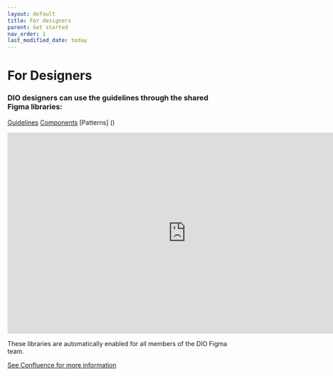 ```yaml
---
layout: default
title: For designers
parent: Get started
nav_order: 1
last_modified_date: today
---
```


# For Designers

### DIO designers can use the guidelines through the shared Figma libraries:

[Guidelines](https://www.figma.com/community/file/1017498172213426713/DIO-Design-System---Guidelines)
[Components](https://www.figma.com/community/file/1010702602047869649/DIO-Design-System---Components)
[Patterns] ()

<div>
<iframe style="border: 1px solid rgba(0, 0, 0, 0.1);" width="800" height="450" src="https://www.figma.com/embed?embed_host=share&url=https%3A%2F%2Fwww.figma.com%2Ffile%2F3pb2IK8s2QUqWieH79KdN7%2FDIO-DS---Components%3Fnode-id%3D254%253A253" allowfullscreen></iframe>
</div>

These libraries are automatically enabled for all members of the DIO Figma team.

[See Confluence for more information](https://goa-dio.atlassian.net/wiki/spaces/DIO/pages/2079555810/Using+the+Design+System+in+Figma)
